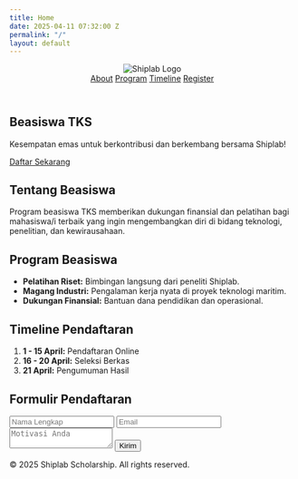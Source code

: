```yaml
---
title: Home
date: 2025-04-11 07:32:00 Z
permalink: "/"
layout: default
---
```


<!DOCTYPE html>
<html lang="en">
<head>
  <meta charset="UTF-8" />
  <meta name="viewport" content="width=device-width, initial-scale=1.0" />
  <title>Shiplab - Scholarship</title>
  <link rel="stylesheet" href="/uploads/style.css" />
  <link rel="preconnect" href="https://fonts.googleapis.com">
  <link rel="preconnect" href="https://fonts.gstatic.com" crossorigin>
  <link href="https://fonts.googleapis.com/css2?family=Inter:wght@400;600;700&display=swap" rel="stylesheet">
</head>
<body>
  <header class="header">
    <div class="container">
      <img src="/images/logo.png" alt="Shiplab Logo" class="logo">
      <nav class="nav">
        <a href="#about">About</a>
        <a href="#program">Program</a>
        <a href="#timeline">Timeline</a>
        <a href="#register">Register</a>
      </nav>
    </div>
  </header>

  <section class="hero">
    <div class="container">
      <h1>Beasiswa TKS</h1>
      <p>Kesempatan emas untuk berkontribusi dan berkembang bersama Shiplab!</p>
      <a href="#register" class="btn-primary">Daftar Sekarang</a>
    </div>
  </section>

  <section id="about" class="section">
    <div class="container">
      <h2>Tentang Beasiswa</h2>
      <p>Program beasiswa TKS memberikan dukungan finansial dan pelatihan bagi mahasiswa/i terbaik yang ingin mengembangkan diri di bidang teknologi, penelitian, dan kewirausahaan.</p>
    </div>
  </section>

  <section id="program" class="section section-alt">
    <div class="container">
      <h2>Program Beasiswa</h2>
      <ul class="program-list">
        <li><strong>Pelatihan Riset:</strong> Bimbingan langsung dari peneliti Shiplab.</li>
        <li><strong>Magang Industri:</strong> Pengalaman kerja nyata di proyek teknologi maritim.</li>
        <li><strong>Dukungan Finansial:</strong> Bantuan dana pendidikan dan operasional.</li>
      </ul>
    </div>
  </section>

  <section id="timeline" class="section">
    <div class="container">
      <h2>Timeline Pendaftaran</h2>
      <ol class="timeline">
        <li><strong>1 - 15 April:</strong> Pendaftaran Online</li>
        <li><strong>16 - 20 April:</strong> Seleksi Berkas</li>
        <li><strong>21 April:</strong> Pengumuman Hasil</li>
      </ol>
    </div>
  </section>

  <section id="register" class="section section-alt">
    <div class="container">
      <h2>Formulir Pendaftaran</h2>
      <form class="form-register">
        <input type="text" placeholder="Nama Lengkap" required>
        <input type="email" placeholder="Email" required>
        <textarea placeholder="Motivasi Anda" required></textarea>
        <button type="submit" class="btn-primary">Kirim</button>
      </form>
    </div>
  </section>

  <footer class="footer">
    <div class="container">
      <p>&copy; 2025 Shiplab Scholarship. All rights reserved.</p>
    </div>
  </footer>
</body>
</html>
